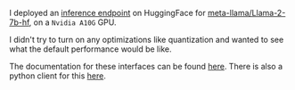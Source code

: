 I deployed an [inference endpoint](https://ui.endpoints.huggingface.co/) on HuggingFace for [meta-llama/Llama-2-7b-hf](https://huggingface.co/meta-llama/Llama-2-7b-hf), on a `Nvidia A10G` GPU.

I didn't try to turn on any optimizations like quantization and wanted to see what the default performance would be like.


The documentation for these interfaces can be found [here](https://huggingface.github.io/text-generation-inference/#/).  There is also a python client for this [here](https://huggingface.co/docs/huggingface_hub/package_reference/inference_client#huggingface_hub.InferenceClient.text_generation).


